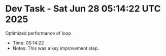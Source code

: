 # Dev Task - Sat Jun 28 05:14:22 UTC 2025
Optimized performance of loop
- Time: 05:14:22
- Notes: This was a key improvement step.
